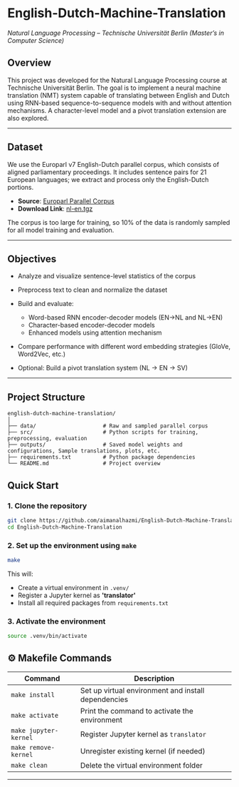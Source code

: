# English-Dutch-Machine-Translation
_Natural Language Processing – Technische Universität Berlin (Master’s in Computer Science)_

## Overview
This project was developed for the Natural Language Processing course at Technische Universität Berlin. The goal is to implement a neural machine translation (NMT) system capable of translating between English and Dutch using RNN-based sequence-to-sequence models with and without attention mechanisms. A character-level model and a pivot translation extension are also explored.

---
## Dataset
We use the Europarl v7 English-Dutch parallel corpus, which consists of aligned parliamentary proceedings. It includes sentence pairs for 21 European languages; we extract and process only the English-Dutch portions.

- **Source**: [Europarl Parallel Corpus](https://www.statmt.org/europarl/)
- **Download Link**: [nl-en.tgz](https://www.statmt.org/europarl/v7/nl-en.tgz)

The corpus is too large for training, so 10% of the data is randomly sampled for all model training and evaluation.

---
## Objectives
- Analyze and visualize sentence-level statistics of the corpus
- Preprocess text to clean and normalize the dataset
- Build and evaluate:
    - Word-based RNN encoder-decoder models (EN→NL and NL→EN)
    - Character-based encoder-decoder models 
    - Enhanced models using attention mechanism

- Compare performance with different word embedding strategies (GloVe, Word2Vec, etc.)
- Optional: Build a pivot translation system (NL → EN → SV)
---
## Project Structure

```
english-dutch-machine-translation/
│
├── data/                     # Raw and sampled parallel corpus
├── src/                      # Python scripts for training, preprocessing, evaluation
├── outputs/                  # Saved model weights and configurations, Sample translations, plots, etc.
├── requirements.txt          # Python package dependencies
└── README.md                 # Project overview

```

## Quick Start

### 1. Clone the repository
```bash
git clone https://github.com/aimanalhazmi/English-Dutch-Machine-Translation.git
cd English-Dutch-Machine-Translation
```

### 2. Set up the environment using `make`
```bash
make
```

This will:
- Create a virtual environment in `.venv/`
- Register a Jupyter kernel as **'translator'**
- Install all required packages from `requirements.txt`

### 3. Activate the environment
```bash
source .venv/bin/activate
```

## ⚙️ Makefile Commands

| Command             | Description                                                |
|---------------------|------------------------------------------------------------|
| `make install`      | Set up virtual environment and install dependencies        |
| `make activate`     | Print the command to activate the environment              |
| `make jupyter-kernel` | Register Jupyter kernel as `translator`          |
| `make remove-kernel`  | Unregister existing kernel (if needed)                  |
| `make clean`        | Delete the virtual environment folder                      |


---